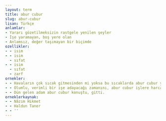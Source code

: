 ```yaml
---
layout: term
title: abur cubur
slug: abur-cubur
lisan: Türkçe
anlamlar:
- Yararı gözetilmeksizin rastgele yenilen şeyler
- İşe yaramayan, boş yere olan
- Anlamsız, değer taşımayan bir biçimde
ozellikler:
- - isim
- - isim
  - sıfat
- - isim
  - sıfat
  - zarf
ornekler:
- - Havaların çok sıcak gitmesinden mi yoksa bu sıcaklarda abur cubur yediğim için mi bilemem, dört gün önce birdenbire kıvrandırıcı bir ağrıyla yatağa düştüm.
- - Olumlu, verimli bir işe adayacağı zamanını, abur cubur işlere harcamak ağırlarına gider.
- - Dün gelen adam abur cubur konuştu, gitti.
orneklerkaynak:
- - Nâzım Hikmet
- - Haldun Taner
- - ''
---
```

